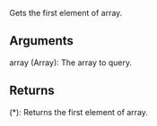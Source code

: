 Gets the first element of array.

<!-- Aliases
_.first -->

## Arguments

array (Array): The array to query.


## Returns

(*): Returns the first element of array.